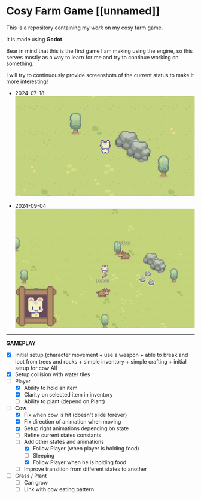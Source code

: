 # Cosy Farm Game [[unnamed]]

This is a repository containing my *work* on my cosy farm game.

It is made using **Godot**.

Bear in mind that this is the first game I am making using the engine, so this serves mostly as a way to learn for me and try to continue working on something.

I will try to continuously provide screenshots of the current status to make it more interesting!

- 2024-07-18
![Screenshot of the game](Screenshots/Screenshot%202024-07-18%20at%2021.27.58.png)

- 2024-09-04
![Screenshot of the game](Screenshots/Screenshot%202024-09-04%20at%2016.59.09.png)

---

**GAMEPLAY**
- [X] Initial setup (character movement + use a weapon + able to break and loot from trees and rocks + simple inventory + simple crafting + initial setup for cow AI)
- [X] Setup collision with water tiles
- [ ] Player
	- [X] Ability to hold an item
	- [X] Clarity on selected item in inventory
	- [ ] Ability to plant (depend on Plant)
- [ ] Cow
	- [X] Fix when cow is hit (doesn't slide forever)
	- [X] Fix direction of animation when moving
	- [X] Setup right animations depending on state
	- [ ] Refine current states constants
	- [ ] Add other states and animations 
		- [X] Follow Player (when player is holding food)
		- [ ] Sleeping
		- [X] Follow Player when he is holding food
    - [ ] Improve transition from different states to another
- [ ] Grass / Plant
	- [ ] Can grow
	- [ ] Link with cow eating pattern
